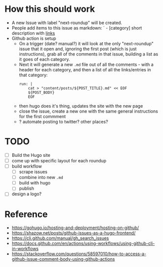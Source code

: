 # How this should work

* A new Issue with label "next-roundup" will be created.
* People add items to this issue as markdown: ` - [category] short description with [links](/link/to/item)
* Github action is setup 
  * On a trigger (date? manual?) it will look at the only "next-roundup" issue that it open and, ignoring the first post (which is just instructions), grab all of the comments in that issue, building a list as it goes of each category.
  * Next it will generate a new `.md` file out of all the comments - with a header for each category, and then a list of all the links/entries in that category:
      ```
      run: |
          cat > "content/posts/${POST_TITLE}.md" << EOF
          ${POST_BODY}
          EOF
      ```
  * then hugo does it's thing, updates the site with the new page
  * close the issue, create a new one with the same general instructions for the first commment
  * ? automate posting to twitter? other places?
 
# TODO

- [ ] Build the Hugo site 
- [ ] come up with specific layout for each roundup
- [ ] build workflow
  - [ ] scrape issues
  - [ ] combine into new `.md`
  - [ ] build with hugo
  - [ ] publish
- [ ] design a logo?

# Reference

* https://gohugo.io/hosting-and-deployment/hosting-on-github/
* https://shazow.net/posts/github-issues-as-a-hugo-frontend/
* https://cli.github.com/manual/gh_search_issues
* https://docs.github.com/en/actions/using-workflows/using-github-cli-in-workflows
* https://stackoverflow.com/questions/58597010/how-to-access-a-github-issue-comment-body-using-github-actions
